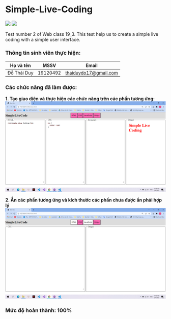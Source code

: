 # Simple-Live-Coding
<p align="left">
<img src="https://img.shields.io/badge/version-1.0.0-blue">
<img src="https://img.shields.io/badge/status-done-green.svg">
</p>
Test number 2 of Web class 19_3. This test help us to create a simple live coding with a simple user interface.

### Thông tin sinh viên thực hiện:
|       Họ và tên      |   MSSV   | Email                           |
|----------------------|:--------:|---------------------------------|
| Đỗ Thái Duy    | 19120492 | thaiduydo17@gmail.com            |
### Các chức năng đã làm được:

**1. Tạo giao diện và thực hiện các chức năng trên các phần tương ứng:**
<img src="./images/Demo.png">

**2. Ẩn các phần tương ứng và kích thước các phần chưa được ẩn phải hợp lý**
<img src="./images/Demo1.png">

### Mức độ hoàn thành: 100%
